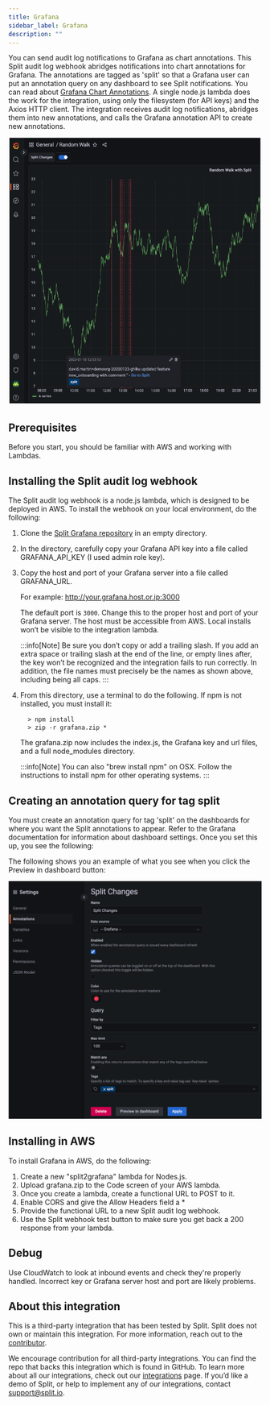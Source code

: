 ```yaml
---
title: Grafana
sidebar_label: Grafana
description: ""
---
```


<p>
  <button hidden style={{borderRadius:'8px', border:'1px', fontFamily:'Courier New', fontWeight:'800', textAlign:'left'}}> help.split.io link: https://help.split.io/hc/en-us/articles/12397463150861-Grafana <br /> ✘ images still hosted on help.split.io </button>
</p>

You can send audit log notifications to Grafana as chart annotations. This Split audit log webhook abridges notifications into chart annotations for Grafana. The annotations are tagged as 'split' so that a Grafana user can put an annotation query on any dashboard to see Split notifications. You can read about [Grafana Chart Annotations](https://grafana.com/docs/grafana/latest/developers/http_api/annotations/). A single node.js lambda does the work for the integration, using only the filesystem (for API keys) and the Axios HTTP client. The integration receives audit log notifications, abridges them into new annotations, and calls the Grafana annotation API to create new annotations.

![](./static/grafana-chart.png)

## Prerequisites

Before you start, you should be familiar with AWS and working with Lambdas.

## Installing the Split audit log webhook

The Split audit log webhook is a node.js lambda, which is designed to be deployed in AWS. To install the webhook on your local environment, do the following:

1. Clone the [Split Grafana repository](https://github.com/splitio/split2grafana) in an empty directory.
2. In the directory, carefully copy your Grafana API key into a file called GRAFANA_API_KEY (I used admin role key).
3. Copy the host and port of your Grafana server into a file called GRAFANA_URL.

   For example: http://your.grafana.host.or.ip:3000

   The default port is `3000`. Change this to the proper host and port of your Grafana server. The host must be accessible from AWS. Local installs won’t be visible to the integration lambda.

    :::info[Note]
    Be sure you don’t copy or add a trailing slash. If you add an extra space or trailing slash at the end of the line, or empty lines after, the key won’t be recognized and the integration fails to run correctly. In addition, the file names must precisely be the names as shown above, including being all caps.
    :::

4. From this directory, use a terminal to do the following.  If npm is not installed, you must install it:

<ul>

```
  > npm install 
  > zip -r grafana.zip *
```

The grafana.zip now includes the index.js, the Grafana key and url files, and a full node_modules directory.

:::info[Note]
You can also "brew install npm" on OSX. Follow the instructions to install npm for other operating systems.
:::

</ul>

## Creating an annotation query for tag split

You must create an annotation query for tag 'split' on the dashboards for where you want the Split annotations to appear. Refer to the Grafana documentation for information about dashboard settings. Once you set this up, you see the following:

The following shows you an example of what you see when you click the Preview in dashboard button:

![](./static/grafana-annotations.png)

## Installing in AWS 

To install Grafana in AWS, do the following:

1. Create a new "split2grafana" lambda for Nodes.js.
2. Upload grafana.zip to the Code screen of your AWS lambda.
3. Once you create a lambda, create a functional URL to POST to it. 
4. Enable CORS and give the Allow Headers field a *
5. Provide the functional URL to a new Split audit log webhook.
6. Use the Split webhook test button to make sure you get back a 200 response from your lambda.

## Debug

Use CloudWatch to look at inbound events and check they're properly handled. Incorrect key or Grafana server host and port are likely problems.

## About this integration

This is a third-party integration that has been tested by Split. Split does not own or maintain this integration. For more information, reach out to the [contributor](mailto:david.martin@split.io).

We encourage contribution for all third-party integrations. You can find the repo that backs this integration which is found in GitHub. To learn more about all our integrations, check out our [integrations](https://www.split.io/product/integrations) page. If you’d like a demo of Split, or help to implement any of our integrations, contact support@split.io.